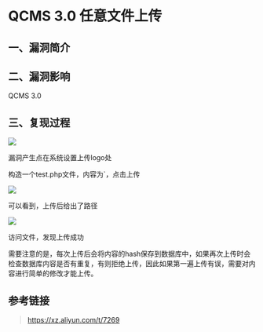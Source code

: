 QCMS 3.0 任意文件上传
=====================

一、漏洞简介
------------

二、漏洞影响
------------

QCMS 3.0

三、复现过程
------------

![](resource/QCMS3.0任意文件上传/media/rId24.png)

漏洞产生点在系统设置上传logo处

构造一个test.php文件，内容为\`，点击上传

![](resource/QCMS3.0任意文件上传/media/rId25.png)

可以看到，上传后给出了路径

![](resource/QCMS3.0任意文件上传/media/rId26.png)

访问文件，发现上传成功

需要注意的是，每次上传后会将内容的hash保存到数据库中，如果再次上传时会检查数据库内容是否有重复，有则拒绝上传，因此如果第一遍上传有误，需要对内容进行简单的修改才能上传。

参考链接
--------

> https://xz.aliyun.com/t/7269

